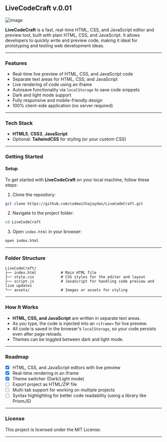 
## LiveCodeCraft v.0.01
![image](https://github.com/user-attachments/assets/2f5afaa8-be51-4d31-bfb6-4f32d6fd70a4)

**LiveCodeCraft** is a fast, real-time HTML, CSS, and JavaScript editor and preview tool, built with plain HTML, CSS, and JavaScript. It allows developers to quickly write and preview code, making it ideal for prototyping and testing web development ideas.

---

### Features

- Real-time live preview of HTML, CSS, and JavaScript code
- Separate text areas for HTML, CSS, and JavaScript
- Live rendering of code using an iframe
- Autosave functionality via `localStorage` to save code snippets
- Dark and light mode support
- Fully responsive and mobile-friendly design
- 100% client-side application (no server required)

---

### Tech Stack

- **HTML5**, **CSS3**, **JavaScript**
- Optional: **TailwindCSS** for styling (or your custom CSS)

---

### Getting Started

#### Setup

To get started with **LiveCodeCraft** on your local machine, follow these steps:

1. Clone the repository:

```bash
git clone https://github.com/codewithajoydas/LiveCodeCraft.git
```

2. Navigate to the project folder:

```bash
cd LiveCodeCraft
```

3. Open `index.html` in your browser:

```bash
open index.html
```

---

### Folder Structure

```
LiveCodeCraft/
├── index.html           # Main HTML file
├── style.css            # CSS styles for the editor and layout
├── script.js            # JavaScript for handling code preview and live updates
└── assets/              # Images or assets for styling
```

---

### How It Works

- **HTML, CSS, and JavaScript** are written in separate text areas.
- As you type, the code is injected into an `<iframe>` for live preview.
- All code is saved in the browser's `localStorage`, so your code persists even after page reloads.
- Themes can be toggled between dark and light mode.

---

### Roadmap

- [x] HTML, CSS, and JavaScript editors with live preview
- [x] Real-time rendering in an iframe
- [x] Theme switcher (Dark/Light mode)
- [ ] Export project as HTML/ZIP file
- [ ] Multi-tab support for working on multiple projects
- [ ] Syntax highlighting for better code readability (using a library like PrismJS)

---

### License

This project is licensed under the MIT License.

---
